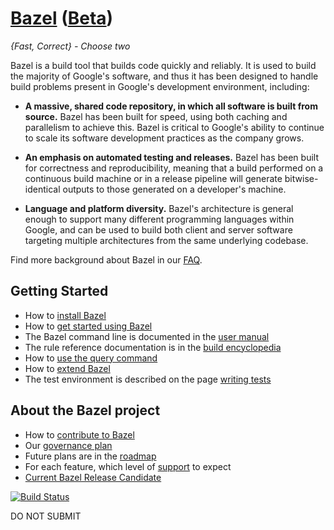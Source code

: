 # [Bazel](http://bazel.build) ([Beta](http://bazel.build/roadmap.html#beta))

*{Fast, Correct} - Choose two*

Bazel is a build tool that builds code quickly and reliably. It is used to build
the majority of Google's software, and thus it has been designed to handle
build problems present in Google's development environment, including:

* **A massive, shared code repository, in which all software is built from
source.** Bazel has been built for speed, using both caching and parallelism
to achieve this. Bazel is critical to Google's ability to continue
to scale its software development practices as the company grows.

* **An emphasis on automated testing and releases.** Bazel has
been built for correctness and reproducibility, meaning that a build performed
on a continuous build machine or in a release pipeline will generate
bitwise-identical outputs to those generated on a developer's machine.

* **Language and platform diversity.** Bazel's architecture is general enough to
support many different programming languages within Google, and can be
used to build both client and server software targeting multiple
architectures from the same underlying codebase.

Find more background about Bazel in our [FAQ](http://bazel.build/faq.html).

## Getting Started

  * How to [install Bazel](http://bazel.build/docs/install.html)
  * How to [get started using Bazel](http://bazel.build/docs/getting-started.html)
  * The Bazel command line is documented in the  [user manual](http://bazel.build/docs/bazel-user-manual.html)
  * The rule reference documentation is in the [build encyclopedia](http://bazel.build/docs/be/overview.html)
  * How to [use the query command](http://bazel.build/docs/query.html)
  * How to [extend Bazel](http://bazel.build/docs/skylark/index.html)
  * The test environment is described on the page [writing tests](http://bazel.build/docs/test-encyclopedia.html)

## About the Bazel project

  * How to [contribute to Bazel](http://bazel.build/contributing.html)
  * Our [governance plan](http://bazel.build/governance.html)
  * Future plans are in the [roadmap](http://bazel.build/roadmap.html)
  * For each feature, which level of [support](http://bazel.build/support.html) to expect
  * [Current Bazel Release Candidate](https://github.com/bazelbuild/bazel/issues?utf8=%E2%9C%93&q=is%3Aopen%20label%3A%22Release%20blocker%22%20label%3A%22type%3A%20process%22)

[![Build Status](http://ci.bazel.io/buildStatus/icon?job=bazel-tests)](http://ci.bazel.io/job/bazel-tests)

DO NOT SUBMIT
